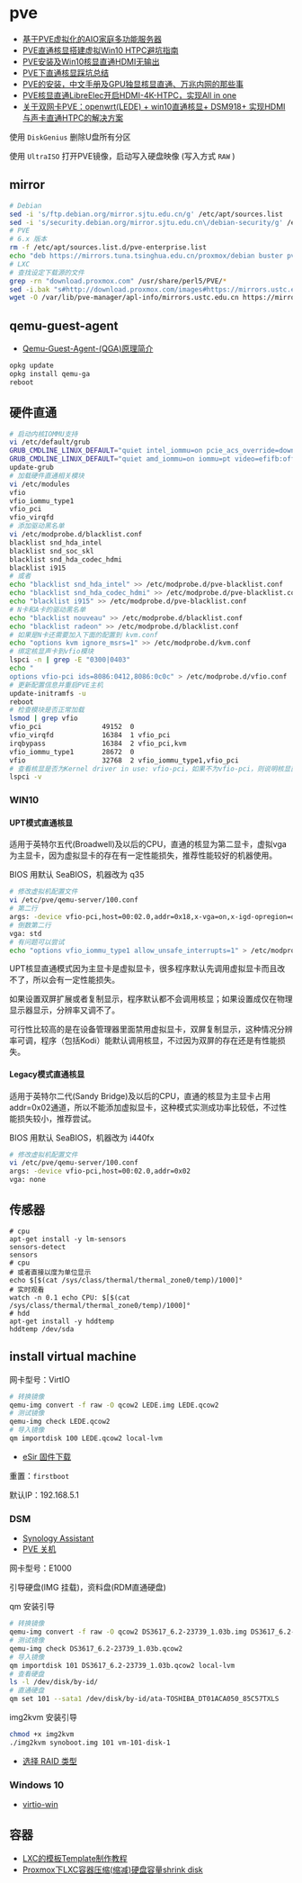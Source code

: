 # pve

- [基于PVE虚拟化的AIO家庭多功能服务器](https://bbs.hassbian.com/thread-6276-1-1.html)
- [PVE直通核显搭建虚拟Win10 HTPC避坑指南](https://www.10bests.com/win10-htpc-on-pve/)
- [PVE安装及Win10核显直通HDMI无输出](https://koolshare.cn/thread-184466-1-1.html)
- [PVE下直通核显踩坑总结](https://blogs.gorquan.cn/2020/07/28/yuque/PVE%E4%B8%8B%E7%9B%B4%E9%80%9A%E6%A0%B8%E6%98%BE%E8%B8%A9%E5%9D%91%E6%80%BB%E7%BB%93/)
- [PVE的安装，中文手册及GPU独显核显直通、万兆内网的那些事](https://koolshare.cn/thread-158939-1-1.html)
- [PVE核显直通LibreElec开启HDMI-4K-HTPC，实现All in one](https://koolshare.cn/thread-167738-1-1.html)
- [关于双网卡PVE：openwrt(LEDE) + win10直通核显+ DSM918+ 实现HDMI与声卡直通HTPC的解决方案](https://koolshare.cn/thread-181979-1-1.html)

使用 `DiskGenius` 删除U盘所有分区

使用 `UltraISO` 打开PVE镜像，启动写入硬盘映像 (写入方式 `RAW` )

## mirror

```sh
# Debian
sed -i 's/ftp.debian.org/mirror.sjtu.edu.cn/g' /etc/apt/sources.list
sed -i 's/security.debian.org/mirror.sjtu.edu.cn\/debian-security/g' /etc/apt/sources.list
# PVE
# 6.x 版本
rm -f /etc/apt/sources.list.d/pve-enterprise.list
echo "deb https://mirrors.tuna.tsinghua.edu.cn/proxmox/debian buster pve-no-subscription" > /etc/apt/sources.list.d/pve-no-subscription.list
# LXC
# 查找设定下载源的文件
grep -rn "download.proxmox.com" /usr/share/perl5/PVE/*
sed -i.bak "s#http://download.proxmox.com/images#https://mirrors.ustc.edu.cn/proxmox/images#g" /usr/share/perl5/PVE/APLInfo.pm
wget -O /var/lib/pve-manager/apl-info/mirrors.ustc.edu.cn https://mirrors.ustc.edu.cn/proxmox/images/aplinfo.dat
```

## qemu-guest-agent

- [Qemu-Guest-Agent-(QGA)原理简介](https://qkxu.github.io/2019/03/24/Qemu-Guest-Agent-(QGA)%E5%8E%9F%E7%90%86%E7%AE%80%E4%BB%8B.html)

```bash
opkg update
opkg install qemu-ga
reboot
```

## 硬件直通

```bash
# 启动内核IOMMU支持
vi /etc/default/grub
GRUB_CMDLINE_LINUX_DEFAULT="quiet intel_iommu=on pcie_acs_override=downstream iommu=pt video=efifb:off,vesafb:off"
GRUB_CMDLINE_LINUX_DEFAULT="quiet amd_iommu=on iommu=pt video=efifb:off,vesafb:off"
update-grub
# 加载硬件直通相关模块
vi /etc/modules
vfio
vfio_iommu_type1
vfio_pci
vfio_virqfd
# 添加驱动黑名单
vi /etc/modprobe.d/blacklist.conf
blacklist snd_hda_intel
blacklist snd_soc_skl
blacklist snd_hda_codec_hdmi
blacklist i915
# 或者
echo "blacklist snd_hda_intel" >> /etc/modprobe.d/pve-blacklist.conf
echo "blacklist snd_hda_codec_hdmi" >> /etc/modprobe.d/pve-blacklist.conf
echo "blacklist i915" >> /etc/modprobe.d/pve-blacklist.conf
# N卡和A卡的驱动黑名单
echo "blacklist nouveau" >> /etc/modprobe.d/blacklist.conf
echo "blacklist radeon" >> /etc/modprobe.d/blacklist.conf
# 如果是N卡还需要加入下面的配置到 kvm.conf
echo "options kvm ignore_msrs=1" >> /etc/modprobe.d/kvm.conf
# 绑定核显声卡到vfio模块
lspci -n | grep -E "0300|0403"
echo "
options vfio-pci ids=8086:0412,8086:0c0c" > /etc/modprobe.d/vfio.conf
# 更新配置信息并重启PVE主机
update-initramfs -u
reboot
# 检查模块是否正常加载
lsmod | grep vfio
vfio_pci               49152  0
vfio_virqfd            16384  1 vfio_pci
irqbypass              16384  2 vfio_pci,kvm
vfio_iommu_type1       28672  0
vfio                   32768  2 vfio_iommu_type1,vfio_pci
# 查看核显是否为Kernel driver in use: vfio-pci，如果不为vfio-pci，则说明核显直通失败
lspci -v
```

### WIN10

#### UPT模式直通核显

适用于英特尔五代(Broadwell)及以后的CPU，直通的核显为第二显卡，虚拟vga为主显卡，因为虚拟显卡的存在有一定性能损失，推荐性能较好的机器使用。

BIOS 用默认 SeaBIOS，机器改为 q35

```bash
# 修改虚拟机配置文件
vi /etc/pve/qemu-server/100.conf
# 第二行
args: -device vfio-pci,host=00:02.0,addr=0x18,x-vga=on,x-igd-opregion=on
# 倒数第二行
vga: std
# 有问题可以尝试
echo "options vfio_iommu_type1 allow_unsafe_interrupts=1" > /etc/modprobe.d/iommu_unsafe_interrupts.conf
```

UPT核显直通模式因为主显卡是虚拟显卡，很多程序默认先调用虚拟显卡而且改不了，所以会有一定性能损失。

如果设置双屏扩展或者复制显示，程序默认都不会调用核显；如果设置成仅在物理显示器显示，分辨率又调不了。

可行性比较高的是在设备管理器里面禁用虚拟显卡，双屏复制显示，这种情况分辨率可调，程序（包括Kodi）能默认调用核显，不过因为双屏的存在还是有性能损失。

#### Legacy模式直通核显

适用于英特尔二代(Sandy Bridge)及以后的CPU，直通的核显为主显卡占用addr=0x02通道，所以不能添加虚拟显卡，这种模式实测成功率比较低，不过性能损失较小，推荐尝试。

BIOS 用默认 SeaBIOS，机器改为 i440fx

```bash
# 修改虚拟机配置文件
vi /etc/pve/qemu-server/100.conf
args: -device vfio-pci,host=00:02.0,addr=0x02
vga: none
```

## 传感器

```shell
# cpu
apt-get install -y lm-sensors
sensors-detect
sensors
# cpu
# 或者直接以度为单位显示
echo $[$(cat /sys/class/thermal/thermal_zone0/temp)/1000]°
# 实时观看
watch -n 0.1 echo CPU: $[$(cat /sys/class/thermal/thermal_zone0/temp)/1000]°
# hdd
apt-get install -y hddtemp
hddtemp /dev/sda
```


## install virtual machine

网卡型号：VirtIO

```sh
# 转换镜像
qemu-img convert -f raw -O qcow2 LEDE.img LEDE.qcow2
# 测试镜像
qemu-img check LEDE.qcow2
# 导入镜像
qm importdisk 100 LEDE.qcow2 local-lvm
```

- [eSir 固件下载](https://drive.google.com/drive/folders/1dqNUrMf9n7i3y1aSh68U5Yf44WQ3KCuh)

重置：`firstboot`

默认IP：192.168.5.1

### DSM

- [Synology Assistant](https://www.synology.cn/zh-cn/support/download/DS3617xs#utilities)
- [PVE 关机](https://xpenology.com/forum/topic/7195-power-button-package/)

网卡型号：E1000

引导硬盘(IMG 挂载)，资料盘(RDM直通硬盘)

qm 安装引导

```sh
# 转换镜像
qemu-img convert -f raw -O qcow2 DS3617_6.2-23739_1.03b.img DS3617_6.2-23739_1.03b.qcow2
# 测试镜像
qemu-img check DS3617_6.2-23739_1.03b.qcow2
# 导入镜像
qm importdisk 101 DS3617_6.2-23739_1.03b.qcow2 local-lvm
# 查看硬盘
ls -l /dev/disk/by-id/
# 直通硬盘
qm set 101 --sata1 /dev/disk/by-id/ata-TOSHIBA_DT01ACA050_85C57TXLS
```

img2kvm 安装引导

```sh
chmod +x img2kvm
./img2kvm synoboot.img 101 vm-101-disk-1
```

- [选择 RAID 类型](https://www.synology.com/zh-cn/knowledgebase/DSM/help/DSM/StorageManager/storage_pool_what_is_raid)

### Windows 10

- [virtio-win](https://fedorapeople.org/groups/virt/virtio-win/direct-downloads/archive-virtio/virtio-win-0.1.141-1/)

## 容器

- [LXC的模板Template制作教程](https://www.hostloc.com/thread-540788-1-1.html)
- [Proxmox下LXC容器压缩(缩减)硬盘容量shrink disk](https://www.hostloc.com/thread-658147-1-1.html)


